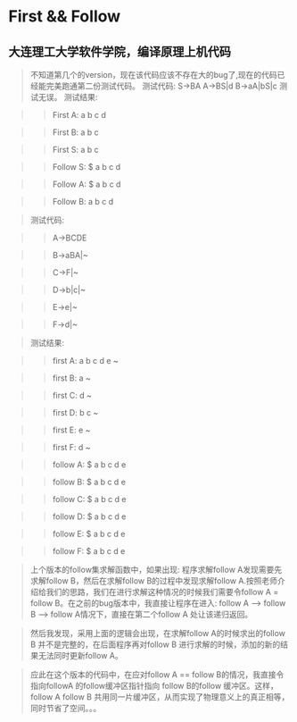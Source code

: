 #  First && Follow
## 大连理工大学软件学院，编译原理上机代码
> 不知道第几个的version，现在该代码应该不存在大的bug了,现在的代码已经能完美跑通第二份测试代码。
> 测试代码:
> S->BA
> A->BS|d
> B->aA|bS|c
> 测试无误。
> 测试结果:

>> First A: a b c d 

>> First B: a b c

>> First S: a b c

>> Follow S: $ a b c d

>> Follow A: $ a b c d

>> Follow B: a b c d


> 测试代码:

>> A->BCDE

>> B->aBA|~

>> C->F|~

>> D->b|c|~

>> E->e|~

>> F->d|~

> 测试结果:

>> first A: a b c d e ~

>> first B: a ~

>> first C: d ~

>> first D: b c ~

>> first E: e ~

>> first F: d ~

>> follow A: $ a b c d e

>> follow B: $ a b c d e

>> follow C: $ a b c d e

>> follow D: $ a b c d e

>> follow E: $ a b c d e

>> follow F: $ a b c d e

> 上个版本的follow集求解函数中，如果出现: 程序求解follow A发现需要先求解follow B，然后在求解follow B的过程中发现求解follow A.按照老师介绍给我们的思路，我们在进行求解这种情况的时候我们需要令follow A = follow B。在之前的bug版本中，我直接让程序在进入: follow A --> follow B --> follow A情况下，直接在第二个follow A 处让该递归返回。

> 然后我发现，采用上面的逻辑会出现，在求解follow A的时候求出的follow B 并不是完整的，在后面程序再对follow B 进行求解的时候，添加的新的结果无法同时更新follow A。

> 应此在这个版本的代码中，在应对follow A == follow B的情况，我直接令指向followA 的follow缓冲区指针指向 follow B的follow 缓冲区。这样，follow A follow B 共用同一片缓冲区，从而实现了物理意义上的真正相等，同时节省了空间。。。
